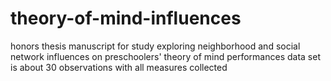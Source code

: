 # theory-of-mind-influences
honors thesis manuscript for study exploring neighborhood and social network influences on preschoolers' theory of mind performances
data set is about 30 observations with all measures collected